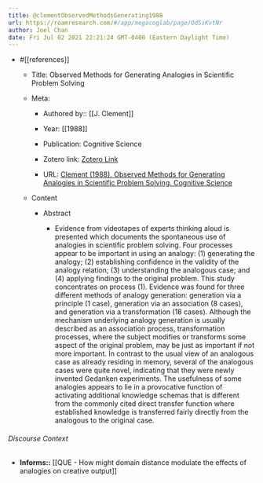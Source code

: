 ```yaml
---
title: @clementObservedMethodsGenerating1988
url: https://roamresearch.com/#/app/megacoglab/page/OdSsKvtNr
author: Joel Chan
date: Fri Jul 02 2021 22:21:24 GMT-0400 (Eastern Daylight Time)
---
```


- #[[references]]

    - Title: Observed Methods for Generating Analogies in Scientific Problem Solving

    - Meta:

        - Authored by:: [[J. Clement]]

        - Year: [[1988]]

        - Publication: Cognitive Science

        - Zotero link: [Zotero Link](zotero://select/items/1_STKBZRJD)

        - URL: [Clement (1988). Observed Methods for Generating Analogies in Scientific Problem Solving. Cognitive Science](undefined)

    - Content

        - Abstract

            - Evidence from videotapes of experts thinking aloud is presented which documents the spontaneous use of analogies in scientific problem solving. Four processes appear to be important in using an analogy: (1) generating the analogy; (2) establishing confidence in the validity of the analogy relation; (3) understanding the analogous case; and (4) applying findings to the original problem. This study concentrates on process (1). Evidence was found for three different methods of analogy generation: generation via a principle (1 case), generation via an association (8 cases), and generation via a transformation (18 cases). Although the mechanism underlying analogy generation is usually described as an association process, transformation processes, where the subject modifies or transforms some aspect of the original problem, may be just as important if not more important. In contrast to the usual view of an analogous case as already residing in memory, several of the analogous cases were quite novel, indicating that they were newly invented Gedanken experiments. The usefulness of some analogies appears to lie in a provocative function of activating additional knowledge schemas that is different from the commonly cited direct transfer function where established knowledge is transferred fairly directly from the analogous to the original case.

###### Discourse Context

- **Informs::** [[QUE - How might domain distance modulate the effects of analogies on creative output]]
